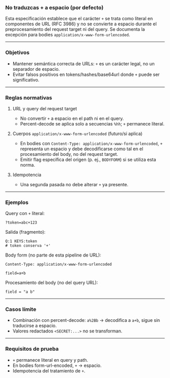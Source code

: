 ### No traduzcas + a espacio (por defecto)

Esta especificación establece que el carácter `+` se trata como literal en componentes de URL (RFC 3986) y no se convierte a espacio durante el preprocesamiento del request target ni del query. Se documenta la excepción para bodies `application/x-www-form-urlencoded`.

---

### Objetivos

- Mantener semántica correcta de URLs: `+` es un carácter legal, no un separador de espacio.
- Evitar falsos positivos en tokens/hashes/base64url donde `+` puede ser significativo.

---

### Reglas normativas

1. URL y query del request target
	- No convertir `+` a espacio en el path ni en el query.
	- Percent-decode se aplica solo a secuencias `%hh`; `+` permanece literal.

2. Cuerpos `application/x-www-form-urlencoded` (futuro/si aplica)
	- En bodies con `Content-Type: application/x-www-form-urlencoded`, `+` representa un espacio y debe decodificarse como tal en el procesamiento del body, no del request target.
	- Emitir flag específica del origen (p. ej., `BODYFORM`) si se utiliza esta norma.

3. Idempotencia
	- Una segunda pasada no debe alterar `+` ya presente.

---

### Ejemplos

Query con `+` literal:
```
?token=abc+123
```
Salida (fragmento):
```
Q:1 KEYS:token
# token conserva '+'
```

Body form (no parte de esta pipeline de URL):
```
Content-Type: application/x-www-form-urlencoded

field=a+b
```
Procesamiento del body (no del query URL):
```
field = "a b"
```

---

### Casos límite

- Combinación con percent-decode: `a%2Bb` → decodifica a `a+b`, sigue sin traducirse a espacio.
- Valores redactados `<SECRET:...>` no se transforman.

---

### Requisitos de prueba

- `+` permanece literal en query y path.
- En bodies form-url-encoded, `+` → espacio.
- Idempotencia del tratamiento de `+`.
